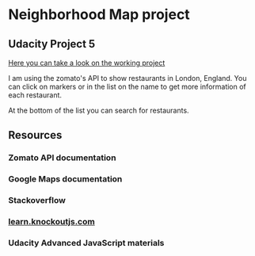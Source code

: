 # Neighborhood Map project

## Udacity Project 5

[Here you can take a look on the working project](https://github.com/Lacika1981/Lacika1981.github.io)

I am using the zomato's API to show restaurants in London, England.
You can click on markers or in the list on the name to get more information of each restaurant.

At the bottom of the list you can search for restaurants.

## Resources

### Zomato API documentation
### Google Maps documentation
### Stackoverflow
### [learn.knockoutjs.com](http://learn.knockoutjs.com)
### Udacity Advanced JavaScript materials